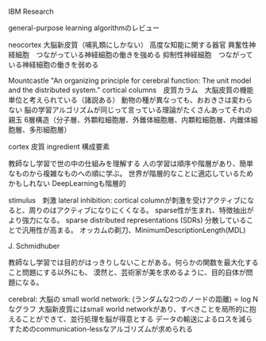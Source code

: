 IBM Research

general-purpose learning algorithmのレビュー

neocortex 大脳新皮質（哺乳類にしかない）
高度な知能に関する器官
興奮性神経細胞　つながっている神経細胞の働きを強める
抑制性神経細胞　つながっている神経細胞の働きを弱める

Mountcastle "An organizing principle for cerebral function: The unit model and the distributed system."
cortical columns　皮質カラム　大脳皮質の機能単位と考えられている（諸説ある）
動物の種が異なっても、おおきさは変わらない
脳の学習アルゴリズムが同じって言っている理論がたくさんあってそれの親玉
6層構造（分子層、外顆粒細胞層、外錐体細胞層、内顆粒細胞層、内錐体細胞層、多形細胞層）


cortex 皮質
ingredient 構成要素

教師なし学習で世の中の仕組みを理解する
人の学習は順序や階層があり、簡単なものから複雑なものへの順に学ぶ。
世界が階層的なことに適応しているためかもしれない
DeepLearningも階層的

stimulus　刺激
lateral inhibition: cortical columnが刺激を受けアクティブになると、周りのはアクティブになりにくくなる。
sparse性が生まれ、特徴抽出がより強力になる。
sparse distributed representations (SDRs)
分散していることで汎用性が高まる。
オッカムの剃刀、MinimumDescriptionLength(MDL)

J. Schmidhuber 

教師なし学習では目的がはっきりしないことがある。何らかの関数を最大化すること問題にする以外にも、
漠然と、芸術家が美を求めるように、目的自体が問題になる。

cerebral: 大脳の
small world network: (ランダムな2つのノードの距離) ∝ log N なグラフ
大脳新皮質にはsmall world networkがあり、すべきことを局所的に抱えることができて、並行処理を脳が得意とする
データの輸送によるロスを減らすためのcommunication-lessなアルゴリズムが求められる
